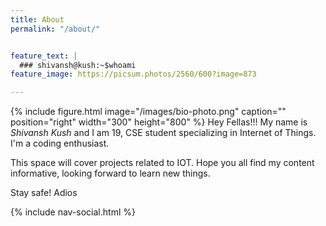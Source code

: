 ```yaml
---
title: About
permalink: "/about/"


feature_text: |
  ### shivansh@kush:~$whoami
feature_image: https://picsum.photos/2560/600?image=873

---
```

{% include figure.html image="/images/bio-photo.png" caption="" position="right" width="300" height="800" %}
Hey Fellas!!!
My name is _Shivansh Kush_ and I am 19, CSE student specializing in Internet of Things. I'm a coding enthusiast. 

This space will cover projects related to IOT.
Hope you all find my content informative, looking forward to learn new things.

Stay safe! Adios

{% include nav-social.html %}










